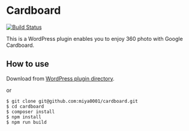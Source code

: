 # Cardboard

[![Build Status](https://travis-ci.org/miya0001/cardboard.svg?branch=master)](https://travis-ci.org/miya0001/cardboard)

This is a WordPress plugin enables you to enjoy 360 photo with Google Cardboard.

## How to use

Download from [WordPress plugin directory](https://wordpress.org/plugins/cardboard/).

or

```
$ git clone git@github.com:miya0001/cardboard.git
$ cd cardboard
$ composer install
$ npm install
$ npm run build
```
